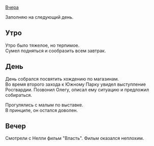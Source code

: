 [Вчера](2019.09.20.md)

Заполняю на следующий день.
## Утро
Утро было тяжелое, но терпимое.  
Сумел подняться и сообразить всем завтрак.
## День
День собрался посвятить хождению по магазинам.  
Во время второго захода к Южному Парку увидел выступление Росгвардии. Позвонил Олегу, описал ему ситуацию и предложил собираться.

Прогулялись с малым по выставке.  
В принципе, он остался доволен.
## Вечер
Смотрели с Нелли фильм "Власть". Фильм оказался неплохим.